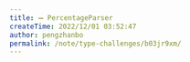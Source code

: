 ```yaml
---
title: ➖ PercentageParser
createTime: 2022/12/01 03:52:47
author: pengzhanbo
permalink: /note/type-challenges/b03jr9xm/
---
```

